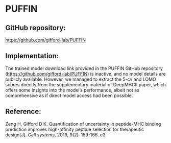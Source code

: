 # PUFFIN
## GitHub repository:
https://github.com/gifford-lab/PUFFIN
## Implementation:
The trained model download link provided in the PUFFIN GitHub repository (https://github.com/gifford-lab/PUFFIN) is inactive, and no model details are publicly available.
However, we managed to extract the 5-cv and LOMO scores directly from the supplementary material of DeepMHCII paper, which offers some insights into the model’s performance, albeit not as comprehensive as if direct model access had been possible.

## Reference:
Zeng H, Gifford D K. Quantification of uncertainty in peptide-MHC binding prediction improves high-affinity peptide selection for therapeutic design[J]. *Cell systems*, 2019, 9(2): 159-166. e3.
